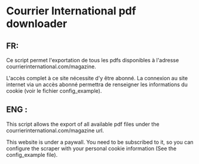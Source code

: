 

# Courrier International pdf downloader

## FR: 

Ce script permet l'exportation de tous les pdfs disponibles à l'adresse
courrierinternational.com/magazine.

L'accès complet à ce site nécessite d'y être abonné. La connexion au site
internet via un accès abonné permettra de renseigner les informations du cookie
(voir le fichier config_example).

## ENG :

This script allows the export of all available pdf files under the courrierinternational.com/magazine url.

This website is under a paywall. You need to be subscribed to it, so you can configure the scraper with your personal cookie
information (See the config_example file).
